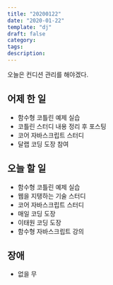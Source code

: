 ```yaml
---
title: "20200122"
date: "2020-01-22"
template: "dj"
draft: false
category: 
tags:
description:
---
```


오늘은 컨디션 관리를 해야겠다.

## 어제 한 일

* 함수형 코틀린 예제 실습
* 코틀린 스터디 내용 정리 후 포스팅
* 코어 자바스크립트 스터디
* 달랩 코딩 도장 참여

## 오늘 할 일

* 함수형 코틀린 예제 실습
* 웹을 지탱하는 기술 스터디
* 코어 자바스크립트 스터디
* 매일 코딩 도장
* 이태원 코딩 도장
* 함수형 자바스크립트 강의

## 장애

* 없을 무
